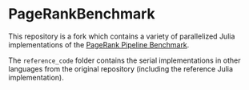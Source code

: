 # PageRankBenchmark

This repository is a fork which contains a variety of parallelized Julia implementations
of the [PageRank Pipeline Benchmark](http://arxiv.org/abs/1603.01876).

The `reference_code` folder contains the serial implementations in other languages from the
original repository (including the reference Julia implementation).
